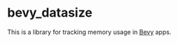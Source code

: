 # bevy_datasize

This is a library for tracking memory usage in [Bevy] apps.

[Bevy]: https://lib.rs/bevy